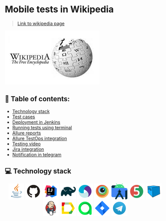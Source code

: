 # Mobile tests in Wikipedia
> <a target="_blank" href="https://en.wikipedia.org/wiki/Main_Page">Link to wikipedia page</a>
 
![This is an image](images/picture/wiki.jpeg)

## :page_with_curl: Table of contents:
- [Technology stack](#computer-technology-stack)
- [Test cases](#bookmark_tabs-test-cases)
- [Deployment in Jenkins](#-deployment-in-Jenkins)
- [Running tests using terminal](#desktop_computer-running-tests-using-terminal)
- [Allure reports](#-allure-reports)
- [Allure TestOps integration](#-allure-TestOps-integration)
- [Testing video](#clapper-testing-video)
- [Jira integration](#-jira-integration)
- [Notification in telegram](#-notification-in-telegram)

## :computer: Technology stack
<p align="center">
<a href="https://www.java.com/"><img src="images/logo/java.svg" width="50" height="50"  alt="Java"/></a>
<a href="https://github.com/"><img src="images/logo/github.svg" width="50" height="50"  alt="Github"/></a>
<a href="https://www.jetbrains.com/idea/"><img src="images/logo/idea.svg" width="50" height="50"  alt="IDEA"/></a>
<a href="https://gradle.org/"><img src="images/logo/gradle.svg" width="50" height="50"  alt="Gradle"/></a>
<a href="https:appium.io/"><img src="images/logo/appium.svg" width="50" height="50"  alt="Appium"/></a>  
<a href="www.browserstack.com/"><img src="images/logo/browserstack.svg" width="50" height="50"  alt="BrowserStack"/></a>  
<a href="https://developer.android.com/studio"><img src="images/logo/androidStudio.svg" width="50" height="50"  alt="AndroidStudio"/></a> 
<a href="https://junit.org/junit5/"><img src="images/logo/junit5.svg" width="50" height="50"  alt="JUnit 5"/></a>
<a href="https://aerokube.com/selenoid/"><img src="images/logo/selenoid.svg" width="50" height="50"  alt="Selenoid"/></a>
<a href="https://www.jenkins.io/"><img src="images/logo/jenkins.svg" width="50" height="50"  alt="Jenkins"/></a>
<a href="https://github.com/allure-framework/allure2"><img src="images/logo/allureReport.svg" width="50" height="50"  alt="Allure Reports"/></a>
<a href="https://qameta.io/"><img src="images/logo/allureTestOps.svg" width="50" height="50"  alt="Allure TestOps"/></a>
<a href="https://www.atlassian.com/software/jira"><img src="images/logo/jira.svg" width="50" height="50"  alt="Jira"/></a>
<a href="https://telegram.org/"><img src="images/logo/telegram.svg" width="50" height="50"  alt="Telegram"/></a>
</p>
